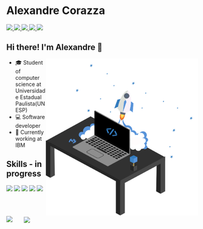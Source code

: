 # Alexandre Corazza

<p align="left">
  <a href="mailto:alexandre_corazza@yahoo.com.br">
    <img src="https://img.shields.io/badge/-alexandre_corazza@yahoo.com.br-327BBE?style=flat-square&logo=Yahoo!&logoColor=white&link=mailto:alexandre_corazza@yahoo.com.br" />
  </a>
  <a href="https://www.linkedin.com/in/alexandrecorazza">
    <img src="https://img.shields.io/badge/-Alexandre%20Corazza-327BBE?style=flat-square&logo=Linkedin&logoColor=white&link=https://www.linkedin.com/in/alexandrecorazza" />
  </a>
  <a href="https://www.facebook.com/alexandre.corazza">
    <img src="https://img.shields.io/badge/-Alexandre%20Corazza-327BBE?style=flat-square&logo=Facebook&logoColor=white&link=https://www.facebook.com/alexandre.corazza"/>
  </a>
  <a href="https://www.instagram.com/aleecorazza/">
    <img src="https://img.shields.io/badge/-Alexandre%20Corazza-327BBE?style=flat-square&logo=Instagram&logoColor=white&link=https://www.instagram.com/aleecorazza/"/>
  </a>
  <a href="https://github.com/alexandrecorazza/?tab=follow">
    <img src="https://img.shields.io/github/followers/alexandrecorazza?label=Follow%20Me&style=social"/>
  </a>
</p>

## Hi there! I'm Alexandre :wave:
<img align="right" width="400px" src="./my-personal-repository.svg" />

- :mortar_board: Student of computer science at Universidade Estadual Paulista(UNESP)
- :computer: Software developer
- :briefcase: Currently working at IBM

## Skills - in progress

<!--- <img width="40px" height="40px" src="https://img.shields.io/badge/-FFFFFF?style=for-the-badge&logo=Java&logoColor=ED4A31"> JAVA-->
<img style="max-width:100%;width: 150px;" src="https://img.shields.io/badge/Java-FFFFFF?style=for-the-badge&logo=Java&logoColor=e06b06"/>
<img style="max-width:100%;width: 150px;" src="https://img.shields.io/badge/NodeJS-FFFFFF?style=for-the-badge&logo=Node.js&logoColor=8ac03c"/>
<img style="max-width:100%;width: 150px;" src="https://img.shields.io/badge/React-FFFFFF?style=for-the-badge&logo=React&logoColor=60dbfc"/>
<img style="max-width:100%;width: 150px;" src="https://img.shields.io/badge/TypeScript-FFFFFF?style=for-the-badge&logo=TypeScript&logoColor=0685d2"/>
<img style="max-width:100%;width: 150px;" src="https://img.shields.io/badge/Docker-FFFFFF?style=for-the-badge&logo=Docker&logoColor=0e97e5"/>

</br></br>
<p>
    <img align="left" height="165" src="https://github-readme-stats.vercel.app/api?username=alexandrecorazza&count_private=true&show_icons=true&custom_title=GitHub%20Status&hide=issues&title_color=327BBE&icon_color=ffaf43&bg_color=ffffff00&text_color=5893d9&hide_border=true"/>
    <a href="https://github.com/alexandrecorazza/github-readme-stats">
        <img align="center" src="https://github-readme-stats.anuraghazra1.vercel.app/api/top-langs/?username=alexandrecorazza&bg_color=ffffff00&title_color=327BBE&hide_border=true" style="padding-left: 30px;"/>
    </a>
</p>

